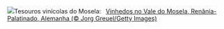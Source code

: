 ![](https://www.bing.com/th?id=OHR.RhinelandVineyards_PT-BR7268269161_UHD.jpg&w=1000)Tesouros vinícolas do Mosela:&nbsp;&ensp;[Vinhedos no Vale do Mosela, Renânia-Palatinado, Alemanha (© Jorg Greuel/Getty Images)](https://www.bing.com/th?id=OHR.RhinelandVineyards_PT-BR7268269161_UHD.jpg)
<br><br/>

